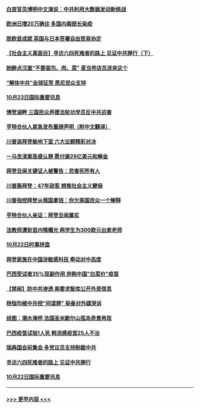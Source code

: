 #### [白宫官员博明中文演说：中共利用大数据发动新统战](../pages/prog202/a102970104.md?t=10240102) 
#### [欧洲日增20万确诊 多国内阁部长染疫](../pages/prog202/a102970096.md?t=10240102) 
#### [脱欧首成就 英国与日本签署自由贸易协定](../pages/prog202/a102970037.md?t=10240102) 
#### [【社会主义真面目】寻访六四死难者的路上 见证中共罪行（下）](../pages/prog202/a102970017.md?t=10240102) 
#### [她醉点汉堡“不要面包、肉、菜” 麦当劳店员送来这个](../pages/prog202/a102969929.md?t=10240102) 
#### [“解体中共”全球征签 悉尼民众支持](../pages/prog202/a102969860.md?t=10240102) 
#### [10月23日国际重要讯息](../pages/prog202/a102969843.md?t=10240102) 
#### [博登湖畔 三国民众声援法轮功学员反中共迫害](../pages/prog202/a102969803.md?t=10240102) 
#### [亨特合伙人紧急发布重磅声明（附中文翻译）](../pages/prog202/a102969696.md?t=10240102) 
#### [川普讽拜登躲地下室 六大议题精彩对决](../pages/prog202/a102969686.md?t=10240102) 
#### [一马贪渎案高盛认罪 愿付逾29亿美元和解金](../pages/prog202/a102969633.md?t=10240102) 
#### [拜登丑闻关键证人被警告：恐害死所有人](../pages/prog202/a102969609.md?t=10240102) 
#### [川普轰拜登：47年政客 想推社会主义健保](../pages/prog202/a102969552.md?t=10240102) 
#### [川普指控拜登从俄国拿钱：你欠美国民众一个解释](../pages/prog202/a102969519.md?t=10240102) 
#### [亨特合伙人亲证：拜登丑闻属实](../pages/prog202/a102969499.md?t=10240102) 
#### [法教师遭斩首内情曝光 两学生为300欧元出卖老师](../pages/prog202/a102969373.md?t=10240102) 
#### [10月22日时事拼盘](../pages/prog202/a102969352.md?t=10240102) 
#### [拜登家族在中国涉敏感科技 牵动对中态度](../pages/prog202/a102969302.md?t=10240102) 
#### [巴西受试者35%现副作用 弃购中国“白菜价”疫苗](../pages/prog202/a102969254.md?t=10240102) 
#### [【禁闻】防中共渗透 美要求智库公开外资信息](../pages/prog202/a102969291.md?t=10240102) 
#### [杨恒均被中共控“间谍罪” 染香对外媒哭诉](../pages/prog202/a102969190.md?t=10240102) 
#### [组图：潮水淹桥 法国圣米歇尔山孤岛奇景再现](../pages/prog202/a102969099.md?t=10240102) 
#### [巴西疫苗试验1人死 韩流感疫苗25人不治](../pages/prog202/a102969172.md?t=10240102) 
#### [瑞典国会前集会 多党议员支持制裁中共](../pages/prog202/a102969147.md?t=10240102) 
#### [寻访六四死难者的路上 见证中共罪行](../pages/prog202/a102968976.md?t=10240102) 
#### [10月22日国际重要讯息](../pages/prog202/a102968967.md?t=10240102) 

----
#### [ >>> 更早内容 <<< ](../indexes/prog202-earlier.md)
